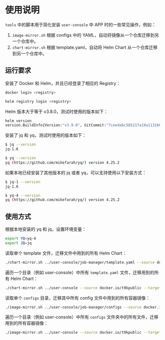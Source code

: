 # 使用说明

`tools` 中的脚本用于简化安装 `user-console` 中 APP 时的一些常见操作，例如：

1. `image-mirror.sh` 根据 configs 中的 YAML，自动将镜像从一个仓库迁移到另一个仓库中。
1. `chart-mirror.sh` 根据 template.yaml，自动将 Helm Chart 从一个仓库迁移到另一个仓库中。

## 运行要求

安装了 Docker 和 Helm，并且已经登录了相应的 Registry：

```bash
docker login <registry>
```

```bash
helm registry login <registry>
```

Helm 版本大于等于 v3.8.0，测试时使用的版本如下：

```bash
helm version
version.BuildInfo{Version:"v3.9.0", GitCommit:"7ceeda6c585217a19a1131663d8cd1f7d641b2a7", GitTreeState:"clean", GoVersion:"go1.17.5"}
```

安装了 jq 和 yq，测试时使用的版本如下：

```bash
$ jq --version
jq-1.6

$ yq --version
yq (https://github.com/mikefarah/yq/) version 4.25.2
```

如果本地已经安装了其他版本的 jq 或者 yq，可以支持使用以下安装方式：

```bash
$ jq-1 --version
jq-1.6

$ yq-4 --version
yq (https://github.com/mikefarah/yq/) version 4.25.2
```

## 使用方式

根据本地安装的 yq 和 jq，设置环境变量：

```bash
export YQ=yq-4
export JQ=jq
```

读取单个 template 文件，迁移文件中用到的所有 Helm Chart：

```bash
./chart-mirror.sh ../user-console/job-manager/template.yaml --source docker.io/t9kpublic --target registry.t9kcloud.cn/t9kcharts
```

遍历一个目录（例如 user-console）中所有 `template.yaml` 文件，迁移用到的所有 Helm Chart：

```bash
./chart-mirror.sh ../user-console --source docker.io/t9kpublic --target registry.t9kcloud.cn/t9kcharts
```

读取单个 `configs` 目录，迁移其中所有 config 文件中用到的所有容器镜像：

```bash
./image-mirror.sh ../user-console/job-manager/configs --source docker.io/t9kpublic --target registry.cn-hangzhou.aliyuncs.com/t9k
```

遍历一个目录（例如 user-console）中所有 `configs` 文件夹中的所有文件，迁移用到的所有容器镜像：

```bash
./image-mirror.sh ../user-console --source docker.io/t9kpublic --target registry.cn-hangzhou.aliyuncs.com/t9k
```
